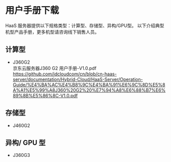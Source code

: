 # **用户手册下载**

HaaS 服务器提供以下规格类型：计算型、存储型、异构/GPU型。 以下介绍典型机型产品手册，更多机型请咨询线下销售人员。

## **计算型**
- J360G2  
京东云服务器J360 G2 用户手册-V1.0.pdf  https://github.com/jdcloudcom/cn/blob/cn-haas-server/documentation/Hybrid-Cloud/HaaS-Server/Operation-Guide/%E4%BA%AC%E4%B8%9C%E4%BA%91%E6%9C%8D%E5%8A%A1%E5%99%A8J360%20G2%20%E7%94%A8%E6%88%B7%E6%89%8B%E5%86%8C-V1.0.pdf

## **存储型**
- J460G2

## **异构/ GPU 型**
- J360G3
